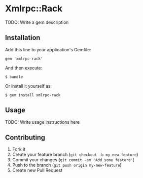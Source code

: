 # Xmlrpc::Rack

TODO: Write a gem description

## Installation

Add this line to your application's Gemfile:

    gem 'xmlrpc-rack'

And then execute:

    $ bundle

Or install it yourself as:

    $ gem install xmlrpc-rack

## Usage

TODO: Write usage instructions here

## Contributing

1. Fork it
2. Create your feature branch (`git checkout -b my-new-feature`)
3. Commit your changes (`git commit -am 'Add some feature'`)
4. Push to the branch (`git push origin my-new-feature`)
5. Create new Pull Request
